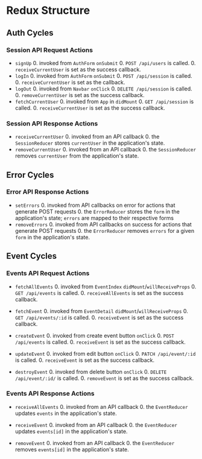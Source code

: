 # Redux Structure


## Auth Cycles

### Session API Request Actions

* `signUp`
  0. invoked from `AuthForm` `onSubmit`
  0. `POST /api/users` is called.
  0. `receiveCurrentUser` is set as the success callback.
* `logIn`
  0. invoked from `AuthForm` `onSubmit`
  0. `POST /api/session` is called.
  0. `receiveCurrentUser` is set as the callback.
* `logOut`
  0. invoked from `Navbar` `onClick`
  0. `DELETE /api/session` is called.
  0. `removeCurrentUser` is set as the success callback.
* `fetchCurrentUser`
  0. invoked from `App` in `didMount`
  0. `GET /api/session` is called.
  0. `receiveCurrentUser` is set as the success callback.

### Session API Response Actions

* `receiveCurrentUser`
  0. invoked from an API callback
  0. the `SessionReducer` stores `currentUser` in the application's state.
* `removeCurrentUser`
  0. invoked from an API callback
  0. the `SessionReducer` removes `currentUser` from the application's state.


## Error Cycles

### Error API Response Actions
* `setErrors`
  0. invoked from API callbacks on error for actions that generate POST requests
  0. the `ErrorReducer` stores the `form` in the application's state; `errors` are mapped to their respective forms
* `removeErrors`
  0. invoked from API callbacks on success for actions that generate POST requests
  0. the `ErrorReducer` removes `errors` for a given `form` in the application's state.


## Event Cycles

### Events API Request Actions

* `fetchAllEvents`
  0. invoked from `EventIndex` `didMount`/`willReceiveProps`
  0. `GET /api/events` is called.
  0. `receiveAllEvents` is set as the success callback.

* `fetchEvent`
  0. invoked from `EventDetail` `didMount`/`willReceiveProps`
  0. `GET /api/events/:id` is called.
  0. `receiveEvent` is set as the success callback.

* `createEvent`
  0. invoked from create event button `onClick`
  0. `POST /api/events` is called.
  0. `receiveEvent` is set as the success callback.

* `updateEvent`
  0. invoked from edit button `onClick`
  0. `PATCH /api/event/:id` is called.
  0. `receiveEvent` is set as the success callback.

* `destroyEvent`
  0. invoked from delete button `onClick`
  0. `DELETE /api/event/:id/` is called.
  0. `removeEvent` is set as the success callback.

### Events API Response Actions

* `receiveAllEvents`
  0. invoked from an API callback
  0. the `EventReducer` updates `events` in the application's state.

* `receiveEvent`
  0. invoked from an API callback
  0. the `EventReducer` updates `events[id]` in the application's state.

* `removeEvent`
  0. invoked from an API callback
  0. the `EventReducer` removes `events[id]` in the application's state.
